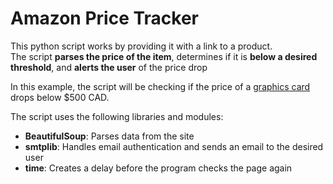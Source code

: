 # Amazon Price Tracker

This python script works by providing it with a link to a product.<br>
The script **parses the price of the item**, determines if it is **below a desired threshold**, and **alerts the user** of the price drop<br>

In this example, the script will be checking if the price of a [graphics card](https://www.amazon.ca/MSI-GeForce-RTX-3060-12G/dp/B08WPJ5P4R/ref=sr_1_12?crid=1O3VY85AZOS58&keywords=graphics+card&qid=1672890342&sprefix=graphics+car%2Caps%2C159&sr=8-12) drops below $500 CAD.

The script uses the following libraries and modules:

- **BeautifulSoup**: Parses data from the site
- **smtplib**: Handles email authentication and sends an email to the desired user
- **time**: Creates a delay before the program checks the page again
